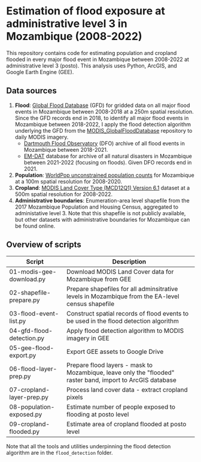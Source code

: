 # Estimation of flood exposure at administrative level 3 in Mozambique (2008-2022)
This repository contains code for estimating population and cropland flooded in every major flood event in Mozambique between 2008-2022 at administrative level 3 (posto). This analysis uses Python, ArcGIS, and Google Earth Engine (GEE).

## Data sources
1. **Flood**: [Global Flood Database](https://global-flood-database.cloudtostreet.ai/) (GFD) for gridded data on all major flood events in Mozambique between 2008-2018 at a 250m spatial resolution. Since the GFD records end in 2018, to identify all major flood events in Mozambique between 2018-2022, I apply the flood detection algorithm underlying the GFD from the [MODIS_GlobalFloodDatabase](https://github.com/cloudtostreet/MODIS_GlobalFloodDatabase/tree/main) repository to daily MODIS imagery. 
   - [Dartmouth Flood Observatory](https://floodobservatory.colorado.edu/Archives/ArchiveNotes.html) (DFO) archive of all flood events in Mozambique between 2018-2021.
   - [EM-DAT](https://www.emdat.be/) database for archive of all natural disasters in Mozambique between 2021-2022 (focusing on floods). Given DFO records end in 2021.
2. **Population**: [WorldPop unconstrained population counts](https://hub.worldpop.org/) for Mozambique at a 100m spatial resolution for 2008-2020.
3. **Cropland**: [MODIS Land Cover Type (MCD12Q1) Version 6.1](https://developers.google.com/earth-engine/datasets/catalog/MODIS_061_MCD12Q1) dataset at a 500m spatial resolution for 2008-2022.
4. **Administrative boundaries**: Enumeration-area level shapefile from the 2017 Mozambique Population and Housing Census, aggregated to administative level 3. Note that this shapefile is not publicly available, but other datasets with administrative boundaries for Mozambique can be found online.

## Overview of scripts 

| Script  | Description |
| ------------- | ------------- |
| 01-modis-gee-download.py | Download MODIS Land Cover data for Mozambique from GEE |
| 02-shapefile-prepare.py  | Prepare shapefiles for all adminsitrative levels in Mozambique from the EA-level census shapefile |
| 03-flood-event-list.py  | Construct spatial records of flood events to be used in the flood detection algorithm |
| 04-gfd-flood-detection.py  | Apply flood detection algorithm to MODIS imagery in GEE  |
| 05-gee-flood-export.py  | Export GEE assets to Google Drive |
| 06-flood-layer-prep.py | Prepare flood layers - mask to Mozambique, leave only the "flooded" raster band, import to ArcGIS database |
| 07-cropland-layer-prep.py | Process land cover data - extract cropland pixels |
| 08-population-exposed.py | Estimate number of people exposed to flooding at posto level |
| 09-cropland-flooded.py | Estimate area of cropland flooded at posto level |

Note that all the tools and utilities underpinning the flood detection algorithm are in the `flood_detection` folder. 
